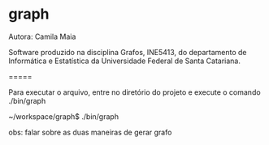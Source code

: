 graph
=====

Autora: Camila Maia

Software produzido na disciplina Grafos, INE5413, do departamento de Informática e Estatística da Universidade Federal de Santa Catariana.

=====

Para executar o arquivo, entre no diretório do projeto e execute o comando ./bin/graph

~/workspace/graph$ ./bin/graph

obs: falar sobre as duas maneiras de gerar grafo